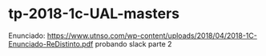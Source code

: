 # tp-2018-1c-UAL-masters

Enunciado:  https://www.utnso.com/wp-content/uploads/2018/04/2018-1C-Enunciado-ReDistinto.pdf
probando slack parte 2
